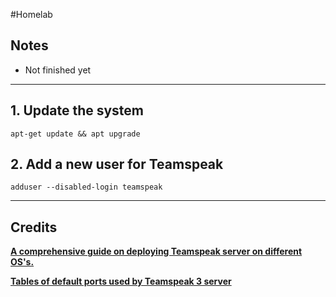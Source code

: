 #Homelab 

## Notes
- Not finished yet

---

## 1. Update the system
```shell
apt-get update && apt upgrade
```

## 2. Add a new user for Teamspeak
```shell
adduser --disabled-login teamspeak
```

---

## Credits
[**A comprehensive guide on deploying Teamspeak server on different OS's.**](https://www.hostinger.com/tutorials/how-to-make-a-teamspeak-3-server/#How_to_Make_a_TeamSpeak_3_Server_on_Ubuntu_1604)

[**Tables of default ports used by Teamspeak 3 server**](https://support.teamspeak.com/hc/en-us/articles/360002712257-Which-ports-does-the-TeamSpeak-3-server-use-)